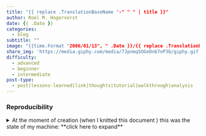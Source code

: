 ```yaml
---
title: "{{ replace .TranslationBaseName "-" " " | title }}"
author: Roel M. Hogervorst
date: {{ .Date }}
categories:
  - blog
subtitle: ""
image: "{{time.Format "2006/01/13", " .Date }}/{{ replace .TranslationBaseName "-" " " | title }}/image.jpg"
share_img: 'https://media.giphy.com/media/7Jpnmq5OGeOnb7nP3b/giphy.gif'
difficulty:
  - advanced
  - beginner
  - intermediate
post-type:
  - post|lessons-learned|link|thoughts|tutorial|walkthrough|analysis
---
```


<!-- tags choose:
beginner, intermediate or advanced
*beginner:*
*for, loops, brackets, vectors, data structures, subsetting, functions, qplot, ggplot2, dplyr, spps-to-r, haven, tidyr, tidyverse*

*intermediate:* 
*tools, building packages, testing, slides in markdown, apply, package, advanced ggplot2, environments, animation, test, workflow, reproducability, version control, git, tidyeval*

*advanced:*
*S4 classes, extensions , shiny, Object Oriented Programming, Non standard Evaluation, code performance, profiling, Rcpp, optimize-your-code*
-->
<!-- categories: R and blog. Blog is general, R means rweekly and r-bloggers -->

<!-- share img is either a complete url or build on top of the base url (https://blog.rmhogervorst.nl) so do not use the same relative image link. But make it more complete post/slug/image.png -->


<!-- content  -->
<!-- 

{{< columns >}}
This is column 1.
{{< column >}}
This is column 2.
{{< endcolumn >}}

-->




### Reproducibility
<details>
<summary> At the moment of creation (when I knitted this document ) this was the state of my machine: **click here to expand** </summary>

```{r}
sessioninfo::session_info()
```

</details>


